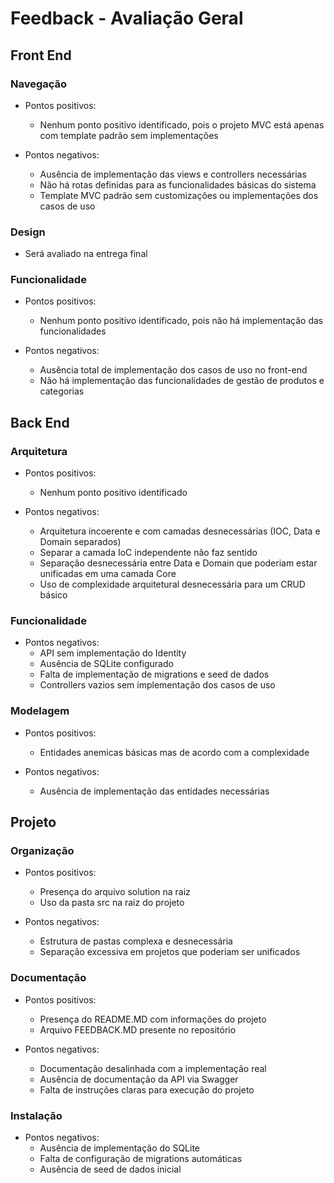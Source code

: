 # Feedback - Avaliação Geral

## Front End
### Navegação
  * Pontos positivos:
    - Nenhum ponto positivo identificado, pois o projeto MVC está apenas com template padrão sem implementações

  * Pontos negativos:
    - Ausência de implementação das views e controllers necessárias
    - Não há rotas definidas para as funcionalidades básicas do sistema
    - Template MVC padrão sem customizações ou implementações dos casos de uso

### Design
 - Será avaliado na entrega final

### Funcionalidade
  * Pontos positivos:
    - Nenhum ponto positivo identificado, pois não há implementação das funcionalidades

  * Pontos negativos:
    - Ausência total de implementação dos casos de uso no front-end
    - Não há implementação das funcionalidades de gestão de produtos e categorias

## Back End
### Arquitetura
  * Pontos positivos:
    - Nenhum ponto positivo identificado

  * Pontos negativos:
    - Arquitetura incoerente e com camadas desnecessárias (IOC, Data e Domain separados)
    - Separar a camada IoC independente não faz sentido
    - Separação desnecessária entre Data e Domain que poderiam estar unificadas em uma camada Core
    - Uso de complexidade arquitetural desnecessária para um CRUD básico

### Funcionalidade

  * Pontos negativos:
    - API sem implementação do Identity
    - Ausência de SQLite configurado
    - Falta de implementação de migrations e seed de dados
    - Controllers vazios sem implementação dos casos de uso

### Modelagem
  * Pontos positivos:
    - Entidades anemicas básicas mas de acordo com a complexidade

  * Pontos negativos:
    - Ausência de implementação das entidades necessárias

## Projeto
### Organização
  * Pontos positivos:
    - Presença do arquivo solution na raiz
    - Uso da pasta src na raiz do projeto

  * Pontos negativos:
    - Estrutura de pastas complexa e desnecessária
    - Separação excessiva em projetos que poderiam ser unificados

### Documentação
  * Pontos positivos:
    - Presença do README.MD com informações do projeto
    - Arquivo FEEDBACK.MD presente no repositório

  * Pontos negativos:
    - Documentação desalinhada com a implementação real
    - Ausência de documentação da API via Swagger
    - Falta de instruções claras para execução do projeto

### Instalação

  * Pontos negativos:
    - Ausência de implementação do SQLite
    - Falta de configuração de migrations automáticas
    - Ausência de seed de dados inicial
